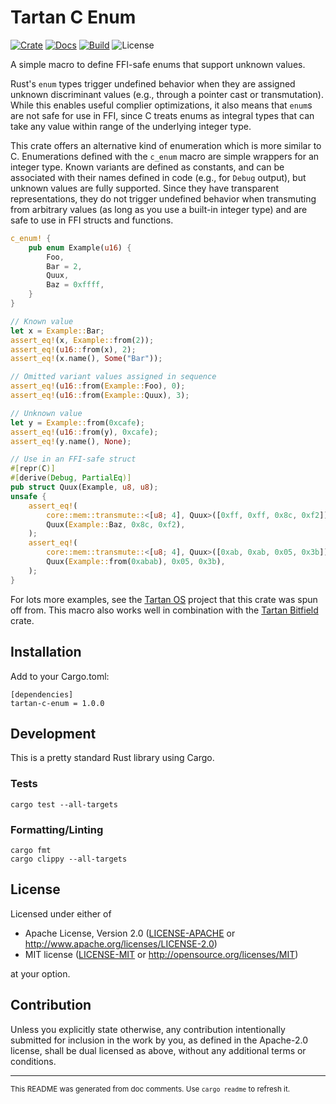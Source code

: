 # Tartan C Enum

[![Crate](https://img.shields.io/crates/v/tartan-c-enum)](https://crates.io/crates/tartan-c-enum)
[![Docs](https://img.shields.io/docsrs/tartan-c-enum)](https://docs.rs/tartan-c-enum)
[![Build](https://github.com/cimbul/tartan-c-enum/actions/workflows/build.yml/badge.svg)](https://github.com/cimbul/tartan-c-enum/actions/workflows/build.yml)
![License](https://img.shields.io/crates/l/tartan-c-enum)

A simple macro to define FFI-safe enums that support unknown values.

Rust's `enum` types trigger undefined behavior when they are assigned unknown
discriminant values (e.g., through a pointer cast or transmutation). While this
enables useful complier optimizations, it also means that `enum`s are not safe for use
in FFI, since C treats enums as integral types that can take any value within range of
the underlying integer type.

This crate offers an alternative kind of enumeration which is more similar to C.
Enumerations defined with the `c_enum` macro are simple wrappers for an integer type.
Known variants are defined as constants, and can be associated with their names
defined in code (e.g., for `Debug` output), but unknown values are fully supported.
Since they have transparent representations, they do not trigger undefined behavior
when transmuting from arbitrary values (as long as you use a built-in integer type)
and are safe to use in FFI structs and functions.

```rust
c_enum! {
    pub enum Example(u16) {
        Foo,
        Bar = 2,
        Quux,
        Baz = 0xffff,
    }
}

// Known value
let x = Example::Bar;
assert_eq!(x, Example::from(2));
assert_eq!(u16::from(x), 2);
assert_eq!(x.name(), Some("Bar"));

// Omitted variant values assigned in sequence
assert_eq!(u16::from(Example::Foo), 0);
assert_eq!(u16::from(Example::Quux), 3);

// Unknown value
let y = Example::from(0xcafe);
assert_eq!(u16::from(y), 0xcafe);
assert_eq!(y.name(), None);

// Use in an FFI-safe struct
#[repr(C)]
#[derive(Debug, PartialEq)]
pub struct Quux(Example, u8, u8);
unsafe {
    assert_eq!(
        core::mem::transmute::<[u8; 4], Quux>([0xff, 0xff, 0x8c, 0xf2]),
        Quux(Example::Baz, 0x8c, 0xf2),
    );
    assert_eq!(
        core::mem::transmute::<[u8; 4], Quux>([0xab, 0xab, 0x05, 0x3b]),
        Quux(Example::from(0xabab), 0x05, 0x3b),
    );
}
```

For lots more examples, see the [Tartan OS](https://github.com/cimbul/tartan-os)
project that this crate was spun off from. This macro also works well in combination
with the [Tartan Bitfield](https://github.com/cimbul/tartan-bitfield) crate.

## Installation

Add to your Cargo.toml:
```
[dependencies]
tartan-c-enum = 1.0.0
```

## Development

This is a pretty standard Rust library using Cargo.

### Tests

```
cargo test --all-targets
```

### Formatting/Linting

```
cargo fmt
cargo clippy --all-targets
```

## License

Licensed under either of

 * Apache License, Version 2.0
   ([LICENSE-APACHE](LICENSE-APACHE) or http://www.apache.org/licenses/LICENSE-2.0)
 * MIT license
   ([LICENSE-MIT](LICENSE-MIT) or http://opensource.org/licenses/MIT)

at your option.

## Contribution

Unless you explicitly state otherwise, any contribution intentionally submitted
for inclusion in the work by you, as defined in the Apache-2.0 license, shall be
dual licensed as above, without any additional terms or conditions.

---

<small>This README was generated from doc comments. Use `cargo readme` to refresh it.</small>
